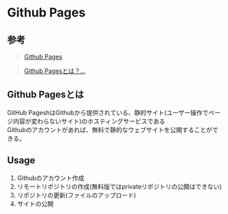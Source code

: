 # Github Pages
## 参考
> [Github Pages](https://docs.github.com/ja/pages/getting-started-with-github-pages/about-github-pages)

> [Github Pagesとは？...](https://pengi-n.co.jp/blog/git-githubpages/)

## Github Pagesとは
GitHub PageshはGithubから提供されている、静的サイト(ユーザー操作でページ内容が変わらないサイト)のホスティングサービスである  
Githubのアカウントがあれば、無料で静的なウェブサイトを公開することができる。  

## Usage
1. Githubのアカウント作成
2. リモートリポジトリの作成(無料版ではprivateリポジトリの公開はできない)
3. リポジトリの更新(ファイルのアップロード)
4. サイトの公開
